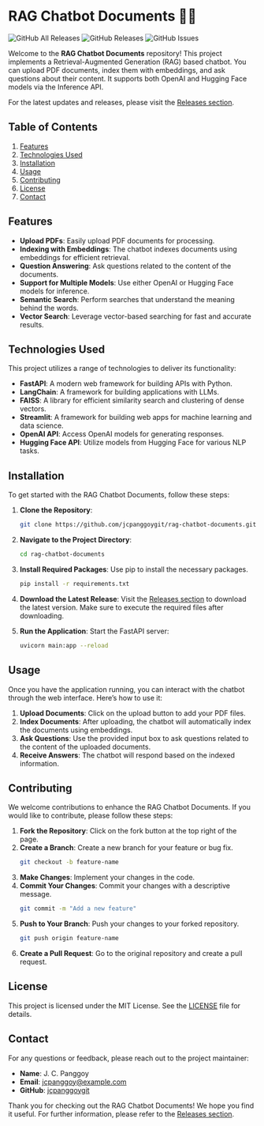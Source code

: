 # RAG Chatbot Documents 🤖📄

![GitHub All Releases](https://img.shields.io/github/downloads/jcpanggoygit/rag-chatbot-documents/total) ![GitHub Releases](https://img.shields.io/github/release/jcpanggoygit/rag-chatbot-documents) ![GitHub Issues](https://img.shields.io/github/issues/jcpanggoygit/rag-chatbot-documents)

Welcome to the **RAG Chatbot Documents** repository! This project implements a Retrieval-Augmented Generation (RAG) based chatbot. You can upload PDF documents, index them with embeddings, and ask questions about their content. It supports both OpenAI and Hugging Face models via the Inference API.

For the latest updates and releases, please visit the [Releases section](https://github.com/jcpanggoygit/rag-chatbot-documents/releases).

## Table of Contents

1. [Features](#features)
2. [Technologies Used](#technologies-used)
3. [Installation](#installation)
4. [Usage](#usage)
5. [Contributing](#contributing)
6. [License](#license)
7. [Contact](#contact)

## Features

- **Upload PDFs**: Easily upload PDF documents for processing.
- **Indexing with Embeddings**: The chatbot indexes documents using embeddings for efficient retrieval.
- **Question Answering**: Ask questions related to the content of the documents.
- **Support for Multiple Models**: Use either OpenAI or Hugging Face models for inference.
- **Semantic Search**: Perform searches that understand the meaning behind the words.
- **Vector Search**: Leverage vector-based searching for fast and accurate results.

## Technologies Used

This project utilizes a range of technologies to deliver its functionality:

- **FastAPI**: A modern web framework for building APIs with Python.
- **LangChain**: A framework for building applications with LLMs.
- **FAISS**: A library for efficient similarity search and clustering of dense vectors.
- **Streamlit**: A framework for building web apps for machine learning and data science.
- **OpenAI API**: Access OpenAI models for generating responses.
- **Hugging Face API**: Utilize models from Hugging Face for various NLP tasks.

## Installation

To get started with the RAG Chatbot Documents, follow these steps:

1. **Clone the Repository**:
   ```bash
   git clone https://github.com/jcpanggoygit/rag-chatbot-documents.git
   ```

2. **Navigate to the Project Directory**:
   ```bash
   cd rag-chatbot-documents
   ```

3. **Install Required Packages**:
   Use pip to install the necessary packages.
   ```bash
   pip install -r requirements.txt
   ```

4. **Download the Latest Release**:
   Visit the [Releases section](https://github.com/jcpanggoygit/rag-chatbot-documents/releases) to download the latest version. Make sure to execute the required files after downloading.

5. **Run the Application**:
   Start the FastAPI server:
   ```bash
   uvicorn main:app --reload
   ```

## Usage

Once you have the application running, you can interact with the chatbot through the web interface. Here’s how to use it:

1. **Upload Documents**: Click on the upload button to add your PDF files.
2. **Index Documents**: After uploading, the chatbot will automatically index the documents using embeddings.
3. **Ask Questions**: Use the provided input box to ask questions related to the content of the uploaded documents.
4. **Receive Answers**: The chatbot will respond based on the indexed information.

## Contributing

We welcome contributions to enhance the RAG Chatbot Documents. If you would like to contribute, please follow these steps:

1. **Fork the Repository**: Click on the fork button at the top right of the page.
2. **Create a Branch**: Create a new branch for your feature or bug fix.
   ```bash
   git checkout -b feature-name
   ```
3. **Make Changes**: Implement your changes in the code.
4. **Commit Your Changes**: Commit your changes with a descriptive message.
   ```bash
   git commit -m "Add a new feature"
   ```
5. **Push to Your Branch**: Push your changes to your forked repository.
   ```bash
   git push origin feature-name
   ```
6. **Create a Pull Request**: Go to the original repository and create a pull request.

## License

This project is licensed under the MIT License. See the [LICENSE](LICENSE) file for details.

## Contact

For any questions or feedback, please reach out to the project maintainer:

- **Name**: J. C. Panggoy
- **Email**: jcpanggoy@example.com
- **GitHub**: [jcpanggoygit](https://github.com/jcpanggoygit)

Thank you for checking out the RAG Chatbot Documents! We hope you find it useful. For further information, please refer to the [Releases section](https://github.com/jcpanggoygit/rag-chatbot-documents/releases).